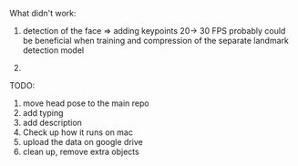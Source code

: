 What didn't work:

1. detection of the face => adding keypoints 
20-> 30 FPS
probably could be beneficial when training and compression of the separate landmark detection model

2. 



TODO:
1. move head pose to the main repo
2. add typing
3. add description 
4. Check up how it runs on mac
5. upload the data on google drive
6. clean up, remove extra objects
